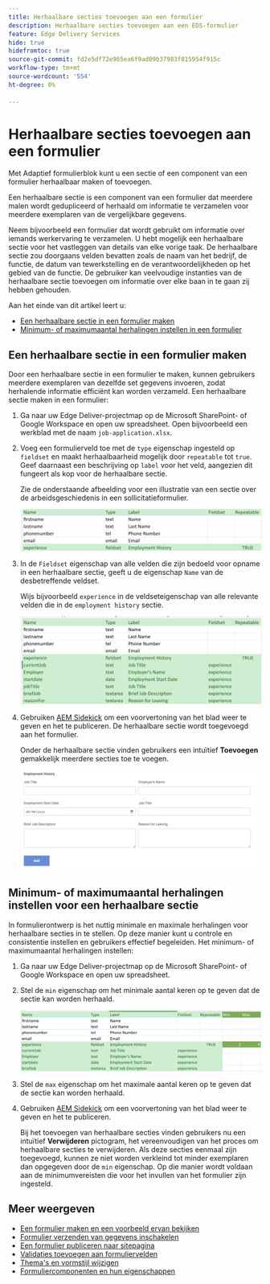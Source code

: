 ```yaml
---
title: Herhaalbare secties toevoegen aan een formulier
description: Herhaalbare secties toevoegen aan een EDS-formulier
feature: Edge Delivery Services
hide: true
hidefromtoc: true
source-git-commit: fd2e5df72e965ea6f9ad09b37983f815954f915c
workflow-type: tm+mt
source-wordcount: '554'
ht-degree: 0%

---
```



# Herhaalbare secties toevoegen aan een formulier

Met Adaptief formulierblok kunt u een sectie of een component van een formulier herhaalbaar maken of toevoegen.

Een herhaalbare sectie is een component van een formulier dat meerdere malen wordt gedupliceerd of herhaald om informatie te verzamelen voor meerdere exemplaren van de vergelijkbare gegevens.

Neem bijvoorbeeld een formulier dat wordt gebruikt om informatie over iemands werkervaring te verzamelen. U hebt mogelijk een herhaalbare sectie voor het vastleggen van details van elke vorige taak. De herhaalbare sectie zou doorgaans velden bevatten zoals de naam van het bedrijf, de functie, de datum van tewerkstelling en de verantwoordelijkheden op het gebied van de functie. De gebruiker kan veelvoudige instanties van de herhaalbare sectie toevoegen om informatie over elke baan in te gaan zij hebben gehouden.



Aan het einde van dit artikel leert u:

* [Een herhaalbare sectie in een formulier maken](#add-repeatable-sections-to-a-form)
* [Minimum- of maximumaantal herhalingen instellen in een formulier](#set-minimum-or-maximum-number-of-repetitions-for-a-repeatable-section)

## Een herhaalbare sectie in een formulier maken

Door een herhaalbare sectie in een formulier te maken, kunnen gebruikers meerdere exemplaren van dezelfde set gegevens invoeren, zodat herhalende informatie efficiënt kan worden verzameld. Een herhaalbare sectie maken in een formulier:

1. Ga naar uw Edge Deliver-projectmap op de Microsoft SharePoint- of Google Workspace en open uw spreadsheet. Open bijvoorbeeld een werkblad met de naam `job-application.xlsx`.

1. Voeg een formulierveld toe met de `type` eigenschap ingesteld op `fieldset` en maakt herhaalbaarheid mogelijk door `repeatable` tot `true`. Geef daarnaast een beschrijving op `label` voor het veld, aangezien dit fungeert als kop voor de herhaalbare sectie.

   Zie de onderstaande afbeelding voor een illustratie van een sectie over de arbeidsgeschiedenis in een sollicitatieformulier.

   ![](/help/edge/assets/repeatable-section-example-job-application-form.png)

1. In de `Fieldset` eigenschap van alle velden die zijn bedoeld voor opname in een herhaalbare sectie, geeft u de eigenschap `Name` van de desbetreffende veldset.

   Wijs bijvoorbeeld `experience` in de veldseteigenschap van alle relevante velden die in de `employment history` sectie.

   ![](/help/edge/assets/repeatable-section--mention-fieldset-name-example-job-application-form.png)

1. Gebruiken [AEM Sidekick](https://www.aem.live/developer/tutorial#preview-and-publish-your-content) om een voorvertoning van het blad weer te geven en het te publiceren. De herhaalbare sectie wordt toegevoegd aan het formulier.

   Onder de herhaalbare sectie vinden gebruikers een intuïtief **Toevoegen** gemakkelijk meerdere secties toe te voegen.

   ![herhaalbare sectie, een intuïtief **Toevoegen** om meerdere secties toe te voegen ](/help/edge/assets/repeatable-section-example.png)


## Minimum- of maximumaantal herhalingen instellen voor een herhaalbare sectie

In formulierontwerp is het nuttig minimale en maximale herhalingen voor herhaalbare secties in te stellen. Op deze manier kunt u controle en consistentie instellen en gebruikers effectief begeleiden. Het minimum- of maximumaantal herhalingen instellen:

1. Ga naar uw Edge Deliver-projectmap op de Microsoft SharePoint- of Google Workspace en open uw spreadsheet.

1. Stel de `min` eigenschap om het minimale aantal keren op te geven dat de sectie kan worden herhaald.

   ![Stel de eigenschap min en max in om op te geven hoe vaak de sectie kan worden herhaald](/help/edge/assets/repeatable-section-set-min-max.png)

1. Stel de `max` eigenschap om het maximale aantal keren op te geven dat de sectie kan worden herhaald.

1. Gebruiken [AEM Sidekick](https://www.aem.live/developer/tutorial#preview-and-publish-your-content) om een voorvertoning van het blad weer te geven en het te publiceren.

   Bij het toevoegen van herhaalbare secties vinden gebruikers nu een intuïtief **Verwijderen** pictogram, het vereenvoudigen van het proces om herhaalbare secties te verwijderen. Als deze secties eenmaal zijn toegevoegd, kunnen ze niet worden verkleind tot minder exemplaren dan opgegeven door de `min` eigenschap. Op die manier wordt voldaan aan de minimumvereisten die voor het invullen van het formulier zijn ingesteld.

<!--

For example, consider a form used to collect information from users applying for a loan. . You may have a repeatable section for capturing details of each co-applicant. The repeatable section would typically contain fields such as co-co-applicant

The form allows users to provide personal information, including details of the co-applicants. Users can enter details for co-applicants, with this section being repeatable.

![Repeatable sections in forms](/help/forms/assets/eds-repeatable.png)

## Prerequisites

The [Adaptive Form block is enabled](/help/edge/docs/forms/create-forms.md) for your Edge Delivery Service project. 

## Add a repeatable section to a form 

Let's take an example of a loan application form. The form enables users to submit personal information. You can include co-applicant details using repeatable sections, with the option to add a minimum and maximum of three co-applicant sections.

"_You can use a Microsoft Excel file on your SharePoint Site or Google Sheet file on Google Drive to develop a form. Examples in this document are based on a [Microsoft Excel file on your SharePoint Site](https://www.aem.live/docs/setup-customer-sharepoint)._" 


To add repeatable sections in Edge Delivery:

1. [Author a form using Microsoft Excel](#author-form)
2. [Preview and publish the form](#preview-form)

### Author a form using Microsoft Excel {#author-form}

1. Go to your Edge Deliver project folder on Microsoft SharePoint or Google Workspace and open your spreadsheet. For example, open an a spreadsheet named `loan-application.xlsx`.

1. Add a new columns labeled `Repeatable` to the sheet contaning your form fields. By default, the `shared-default` sheet contains the form fields.  

1. Add new columns labeled as `Repeatable`, `Min`, and `Max` in your Microsoft Excel file.
1. Specify the value for the `Repeatable` column as `True` for the fieldset that you want to make repeatable.
1. Specify the values for the `Min` and `Max` columns. The `Min` value represents the minimum number of occurrences for which the panel repeats, while the `Max` value represents the maximum number of occurrences for which the panel repeats.
1. Save your Microsoft Excel file.
     
>[!NOTE]
>
> Here is the [Loan application](/help/forms/assets/loan-application.xlsx) excel sheet for your reference. 

### Preview/Publish the form using your Edge Delivery Service

1. Open or create new document file in a Microsft SharePoint Site to embed the Excel sheet  in it using a `Form Block`. For example, open the `index` file and add a `Form Block`.
2. Open the command prompt, navigate to your AEM Edge Delivery project directory on your local machine, and execute the command as `aem up`.

The form is accessible at `https://localhost:3000`, where clicking the `Add` button adds new repeatable section for entering co-applicant details. You can also delete the the repeatable section by clicking the `Delete` button. 

>[!NOTE]
>
> If you encounter a "Page Not Found" error while accessing your form at localhost, add the directory name of the Microsoft SharePoint Site in front of the URL where your form is located. For example, `http://localhost:3000/<dir-name>/`

-->


## Meer weergeven

* [Een formulier maken en een voorbeeld ervan bekijken](/help/edge/docs/forms/create-forms.md)
* [Formulier verzenden van gegevens inschakelen](/help/edge/docs/forms/submit-forms.md)
* [Een formulier publiceren naar sitepagina](/help/edge/docs/forms/publish-forms.md)
* [Validaties toevoegen aan formuliervelden](/help/edge/docs/forms/validate-forms.md)
* [Thema&#39;s en vormstijl wijzigen](/help/edge/docs/forms/style-theme-forms.md)
* [Formuliercomponenten en hun eigenschappen](/help/edge/docs/forms/form-components.md)